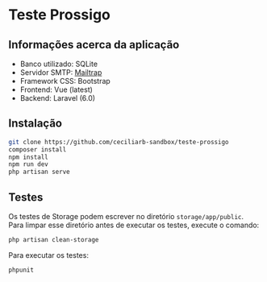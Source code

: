 # Teste Prossigo

## Informações acerca da aplicação
- Banco utilizado: SQLite 
- Servidor SMTP: [Mailtrap](https://mailtrap.io)
- Framework CSS: Bootstrap
- Frontend: Vue (latest)
- Backend: Laravel (6.0)

## Instalação
```bash
git clone https://github.com/ceciliarb-sandbox/teste-prossigo
composer install
npm install
npm run dev
php artisan serve
```

## Testes
Os testes de Storage podem escrever no diretório `storage/app/public`.  
Para limpar esse diretório antes de executar os testes, execute o comando:
```bash
php artisan clean-storage
```

Para executar os testes:
```bash
phpunit
```
